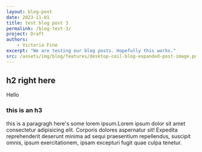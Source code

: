```yaml
---
layout: blog-post
date: 2023-11-01
title: test blog post 3
permalink: /blog-test-3/
project: Draft
authors:
    - Victoria Fine
excerpt: "We are testing our blog posts. Hopefully this works."
src: /assets/img/blog/features/desktop-coil-blog-expanded-post-image.png
---
```

## h2 right here
Hello

### this is an h3

this is a paragragh here's some lorem ipsum.Lorem ipsum dolor sit amet consectetur adipisicing elit. Corporis dolores aspernatur sit! Expedita reprehenderit deserunt minima ad sequi praesentium repellendus, suscipit omnis, ipsum exercitationem, ipsam excepturi fugit quae culpa tenetur.

